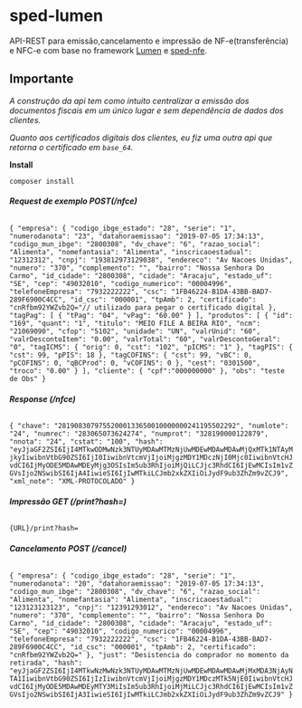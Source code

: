 # sped-lumen

API-REST para emissão,cancelamento e impressão de NF-e(transferência) e NFC-e com base no framework [Lumen](https://lumen.laravel.com) e 
[sped-nfe](https://github.com/nfephp-org/sped-nfe).

## Importante
_A construção da api tem como intuito centralizar a emissão dos documentos fiscais em um único lugar e sem dependência 
de dados dos clientes._

_Quanto aos certificados digitais dos clientes, eu fiz uma outra api que retorna o certificado em `base_64`._




**Install**

`composer install`

###### **Request de exemplo _POST_(/nfce)**

`{
     "empresa": {
         "codigo_ibge_estado": "28",
         "serie": "1",
         "numerodanota": "23",
         "datahoraemissao": "2019-07-05 17:34:13",
         "codigo_mun_ibge": "2800308",
         "dv_chave": "6",
         "razao_social": "Alimenta",
         "nomefantasia": "Alimenta",
         "inscricaoestadual": "12312312",
         "cnpj": "193812973129038",
         "endereco": "Av Nacoes Unidas",
         "numero": "370",
         "complemento": "",
         "bairro": "Nossa Senhora Do Carmo",
         "id_cidade": "2800308",
         "cidade": "Aracaju",
         "estado_uf": "SE",
         "cep": "49032010",
         "codigo_numerico": "00004996",
         "telefoneEmpresa": "7932222222",
         "csc": "1FB46224-B1DA-43BB-BAD7-289F6900C4CC",
         "id_csc": "000001",
         "tpAmb": 2,
         "certificado": "cnRfbm92YWZvb2Q="// utilizado para pegar o certificado digital
     },
     "tagPag": [
         {
             "tPag": "04",
             "vPag": "60.00"
         }
     ],
     "produtos": [
         {
             "id": "169",
             "quant": "1",
             "titulo": "MEIO FILE A BEIRA RIO",
             "ncm": "21069090",
             "cfop": "5102",
             "unidade": "UN",
             "valrUnid": "60",
             "valrDescontoItem": "0.00",
             "valrTotal": "60",
             "valrDescontoGeral": "0",
             "tagICMS": {
                 "orig": 0,
                 "cst": "102",
                 "pICMS": "1"
             },
             "tagPIS": {
                 "cst": 99,
                 "pPIS": 18
             },
             "tagCOFINS": {
                 "cst": 99,
                 "vBC": 0,
                 "pCOFINS": 0,
                 "qBCProd": 0,
                 "vCOFINS": 0
             },
             "cest": "0301500",
             "troco": "0.00"
         }
     ],
     "cliente": {
            "cpf":"000000000"
         },
     "obs": "teste de Obs"
     }
  `

###### **Response (/nfce)**

`{
     "chave": "28190830797552000133650010000000241195502292",
     "numlote": "24",
     "numrec": "283065073624274",
     "numprot": "328190000122879",
     "nnota": "24",
     "cstat": "100",
     "hash": "eyJjaGF2ZSI6IjI4MTkwODMwNzk3NTUyMDAwMTMzNjUwMDEwMDAwMDAwMjQxMTk1NTAyMjkyIiwibnVtbG90ZSI6IjI0IiwibnVtcmVjIjoiMjgzMDY1MDczNjI0Mjc0IiwibnVtcHJvdCI6IjMyODE5MDAwMDEyMjg3OSIsIm5ub3RhIjoiMjQiLCJjc3RhdCI6IjEwMCIsIm1vZGVsIjo2NSwibSI6IjA4IiwieSI6IjIwMTkiLCJmb2xkZXIiOiJydF9ub3ZhZm9vZCJ9",
     "xml_note": "XML-PROTOCOLADO"
 }`
 
 ###### **Impressão _GET_ (/print?hash=)**
 
`{URL}/print?hash=`

 ###### **Cancelamento _POST_ (/cancel)**
 
`{
     "empresa": {
         "codigo_ibge_estado": "28",
         "serie": "1",
         "numerodanota": "20",
         "datahoraemissao": "2019-07-05 17:34:13",
         "codigo_mun_ibge": "2800308",
         "dv_chave": "6",
         "razao_social": "Alimenta",
         "nomefantasia": "Alimenta",
         "inscricaoestadual": "123123123123",
         "cnpj": "12391293012",
         "endereco": "Av Nacoes Unidas",
         "numero": "370",
         "complemento": "",
         "bairro": "Nossa Senhora Do Carmo",
         "id_cidade": "2800308",
         "cidade": "Aracaju",
         "estado_uf": "SE",
         "cep": "49032010",
         "codigo_numerico": "00004996",
         "telefoneEmpresa": "7932222222",
         "csc": "1FB46224-B1DA-43BB-BAD7-289F6900C4CC",
         "id_csc": "000001",
         "tpAmb": 2,
         "certificado": "cnRfbm92YWZvb2Q="
     },
     "just": "Desistencia do comprador no momento da retirada",
     "hash": "eyJjaGF2ZSI6IjI4MTkwNzMwNzk3NTUyMDAwMTMzNjUwMDEwMDAwMDAwMjMxMDA3NjAyNTA1IiwibnVtbG90ZSI6IjIzIiwibnVtcmVjIjoiMjgzMDY1MDczMTk5NjE0IiwibnVtcHJvdCI6IjMyODE5MDAwMDEyMTY3MiIsIm5ub3RhIjoiMjMiLCJjc3RhdCI6IjEwMCIsIm1vZGVsIjo2NSwibSI6IjA3IiwieSI6IjIwMTkiLCJmb2xkZXIiOiJydF9ub3ZhZm9vZCJ9"
 }`

